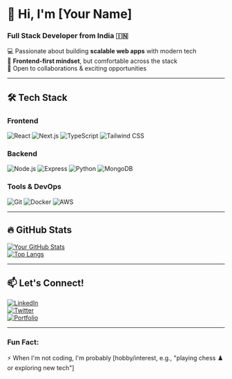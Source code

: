 # 👋 Hi, I'm [Your Name]  
### **Full Stack Developer** from **India** 🇮🇳  

💻 Passionate about building **scalable web apps** with modern tech  
🚀 **Frontend-first mindset**, but comfortable across the stack  
📌 Open to collaborations & exciting opportunities  

---

## 🛠 **Tech Stack**  

### **Frontend**  
![React](https://img.shields.io/badge/React-61DAFB?style=for-the-badge&logo=react&logoColor=black)
![Next.js](https://img.shields.io/badge/Next.js-000000?style=for-the-badge&logo=nextdotjs&logoColor=white)
![TypeScript](https://img.shields.io/badge/TypeScript-3178C6?style=for-the-badge&logo=typescript&logoColor=white)
![Tailwind CSS](https://img.shields.io/badge/Tailwind_CSS-06B6D4?style=for-the-badge&logo=tailwind-css&logoColor=white)  

### **Backend**  
![Node.js](https://img.shields.io/badge/Node.js-339933?style=for-the-badge&logo=nodedotjs&logoColor=white)
![Express](https://img.shields.io/badge/Express-000000?style=for-the-badge&logo=express&logoColor=white)
![Python](https://img.shields.io/badge/Python-3776AB?style=for-the-badge&logo=python&logoColor=white)
![MongoDB](https://img.shields.io/badge/MongoDB-47A248?style=for-the-badge&logo=mongodb&logoColor=white)  

### **Tools & DevOps**  
![Git](https://img.shields.io/badge/Git-F05032?style=for-the-badge&logo=git&logoColor=white)
![Docker](https://img.shields.io/badge/Docker-2496ED?style=for-the-badge&logo=docker&logoColor=white)
![AWS](https://img.shields.io/badge/AWS-232F3E?style=for-the-badge&logo=amazon-aws&logoColor=white)  

---

## 🔥 **GitHub Stats**  
[![Your GitHub Stats](https://github-readme-stats.vercel.app/api?username=YOUR_USERNAME&show_icons=true&theme=radical)](https://github.com/YOUR_USERNAME)  
[![Top Langs](https://github-readme-stats.vercel.app/api/top-langs/?username=YOUR_USERNAME&layout=compact&theme=radical)](https://github.com/YOUR_USERNAME)  

---

## 📫 **Let's Connect!**  
[![LinkedIn](https://img.shields.io/badge/LinkedIn-0A66C2?style=for-the-badge&logo=linkedin&logoColor=white)](https://www.linkedin.com/in/YOUR_PROFILE)  
[![Twitter](https://img.shields.io/badge/Twitter-1DA1F2?style=for-the-badge&logo=twitter&logoColor=white)](https://twitter.com/YOUR_HANDLE)  
[![Portfolio](https://img.shields.io/badge/Portfolio-4285F4?style=for-the-badge&logo=google-chrome&logoColor=white)](https://your-portfolio-link.com)  

---

### **Fun Fact:**  
⚡ When I'm not coding, I'm probably [hobby/interest, e.g., "playing chess ♟️ or exploring new tech"]  
